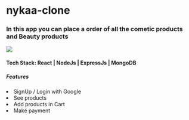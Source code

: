 # nykaa-clone

<h3>In this app you can place a order of all the cometic products and Beauty products</h3>
<img src="https://user-images.githubusercontent.com/102805884/182699291-9f065a44-642f-40a1-97b6-288773807b9f.png" />

<h4>Tech Stack: React | NodeJs | ExpressJs | MongoDB</h4>
<h5>Features</h5>
<li>SignUp / Login with Google</li>
<li>See products</li>
<li>Add products in Cart</li>
<li>Make payment</li>

